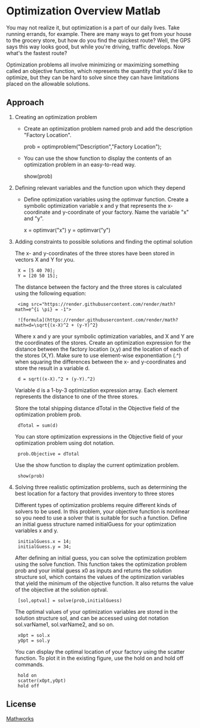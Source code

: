 # Optimization Overview Matlab

You may not realize it, but optimization is a part of our daily lives. 
Take running errands, for example. There are many ways to get from your house to the grocery store, but how do you find the quickest route? 
Well, the GPS says this way looks good, but while you're driving, traffic develops. Now what's the fastest route?

Optimization problems all involve minimizing or maximizing something called an objective function, 
which represents the quantity that you'd like to optimize, but they can be hard to solve since they can have 
limitations placed on the allowable solutions.
## Approach 

1) Creating an optimization problem
    - Create an optimization problem named prob and add the description "Factory Location".
        
        prob = optimproblem("Description","Factory Location");

    - You can use the show function to display the contents of an optimization problem in an easy-to-read way.
        
        show(prob)

2) Defining relevant variables and the function upon which they depend

    - Define optimization variables using the optimvar function. 
    Create a symbolic optimization variable x and y that represents the x-coordinate and y-coordinate of your factory. Name the variable "x" and "y".
       
        x = optimvar("x")
        y = optimvar("y")

3) Adding constraints to possible solutions and finding the optimal solution

    The x- and y-coordinates of the three stores have been stored in vectors X and Y for you.

        X = [5 40 70];
        Y = [20 50 15];
    
    The distance between the factory and the three stores is calculated using the following equation:
    
        <img src="https://render.githubusercontent.com/render/math?math=e^{i \pi} = -1">
          
        ![formula](https://render.githubusercontent.com/render/math?math=d=\sqrt{(x-X)^2 + (y-Y)^2}
   
    Where x and y are your symbolic optimization variables, and X and Y are the coordinates of the stores.
    Create an optimization expression for the distance between the factory location (x,y) and the location of each of the stores (X,Y). 
    Make sure to use element-wise exponentiation (.^) when squaring the differences between the x- and y-coordinates and store the result in a variable d.
    
        d = sqrt((x-X).^2 + (y-Y).^2)

    Variable d is a 1-by-3 optimization expression array. Each element represents the distance to one of the three stores.
     
    
    Store the total shipping distance dTotal in the Objective field of the optimization problem prob.
        
        dTotal = sum(d)

    You can store optimization expressions in the Objective field of your optimization problem using dot notation.

        prob.Objective = dTotal

    Use the show function to display the current optimization problem.

        show(prob)

4) Solving three realistic optimization problems, such as determining the best location for a factory that provides inventory to three stores

    Different types of optimization problems require different kinds of solvers to be used. 
    In this problem, your objective function is nonlinear so you need to use a solver that is suitable for such a function. 
    Define an initial guess structure named initialGuess for your optimization variables x and y.   

        initialGuess.x = 14;
        initialGuess.y = 34; 

    After defining an initial guess, you can solve the optimization problem using the solve function.
    This function takes the optimization problem prob and your initial guess x0 as inputs and returns the solution structure sol, which contains the values of the optimization variables that yield the minimum of the objective function. 
    It also returns the value of the objective at the solution optval.
    
        [sol,optval] = solve(prob,initialGuess)

    The optimal values of your optimization variables are stored in the solution structure sol, and can be accessed using dot notation sol.varName1, sol.varName2, and so on. 
    
        xOpt = sol.x 
        yOpt = sol.y
    
    You can display the optimal location of your factory using the scatter function. 
    To plot it in the existing figure, use the hold on and hold off commands.

        hold on
        scatter(xOpt,yOpt)
        hold off


## License
[Mathworks](https://www.mathworks.com/videos/optimization-onramp-overview-1625638095164.html)